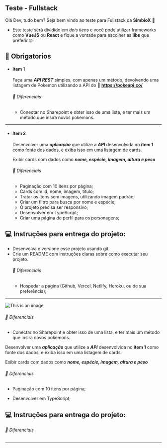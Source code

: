 ## Teste - Fullstack

Olá Dev, tudo bem?
Seja bem vindo ao teste para Fullstack da **SimbioX** 💙

- Este teste será dividido em _dois itens_ e você pode utilizar frameworks como **VueJS** ou **React** e fique a vontade para escolher as **libs** que preferir 🤓!

## 🎯 Obrigatorios

- #### **Item 1**

  Faça uma **_API REST_** simples, com apenas um método, devolvendo uma listagem de Pokemon utilizando a API do
  📝 **https://pokeapi.co/**

  ###### 🥰 Diferenciais

  - Conectar no Sharepoint e obter isso de uma lista, e ter mais um método que insira novos pokemons.

---

- #### **Item 2**

  Desenvolver uma **_aplicação_** que utilize a **_API_** desenvolvida no **item 1** como fonte dos dados, e exiba isso em uma listagem de cards.

  Exibir cards com dados como **_nome, espécie, imagem, altura e peso_**

  ###### 🥰 Diferenciais

  - Paginação com 10 itens por página;
  - Cards com id, nome, imagem, titulo;
  - Tratar os itens sem imagens, utilizando imagem padrão;
  - Criar um filtro para busca por nome e espécie;
  - O projeto precisa ser responsivo;
  - Desenvolver em TypeScript;
  - Criar uma página de perfil para os personagens;

## 💻 Instruções para entrega do projeto:

- Desenvolva e versione esse projeto usando git.
- Crie um README com instruções claras sobre como executar seu projeto.
  ###### 🥰 Diferenciais
  - Hospedar a página (Github, Vercel, Netlify, Heroku, ou de sua preferência);

---

![This is an image](https://media-exp1.licdn.com/dms/image/C4D0BAQEovOvpWJHBZA/company-logo_200_200/0/1609947840923?e=1665619200&v=beta&t=Aa9tmalDZeXeZZ5TNQEnFeqfLqajD0W_Sf8dM0TQIB4)


<!-- Back end -->
<!-- >Fazer uma API que tem apenas uma rota GET -->
 ###### 🥰 Diferenciais
 - Conectar no Sharepoint e obter isso de uma lista, e ter mais um método que insira novos pokemons.

<!-- Front end -->
 Desenvolver uma **_aplicação_** que utilize a **_API_** desenvolvida no **item 1** como fonte dos dados, e exiba isso em uma listagem de cards.

  Exibir cards com dados como **_nome, espécie, imagem, altura e peso_**

  ###### 🥰 Diferenciais

  - Paginação com 10 itens por página;
  <!-- - Cards com id, nome, imagem, titulo; -->
  <!-- - Tratar os itens sem imagens, utilizando imagem padrão; -->
  <!-- - Criar um filtro para busca por nome e espécie; -->
  <!-- - O projeto precisa ser responsivo; -->
  - Desenvolver em TypeScript;
  <!-- - Criar uma página de perfil para os personagens; -->

## 💻 Instruções para entrega do projeto:

<!-- - Desenvolva e versione esse projeto usando git. -->
<!-- - Crie um README com instruções claras sobre como executar seu projeto. -->
  ###### 🥰 Diferenciais
  <!-- - Hospedar a página (Github, Vercel, Netlify, Heroku, ou de sua prefe -->

---